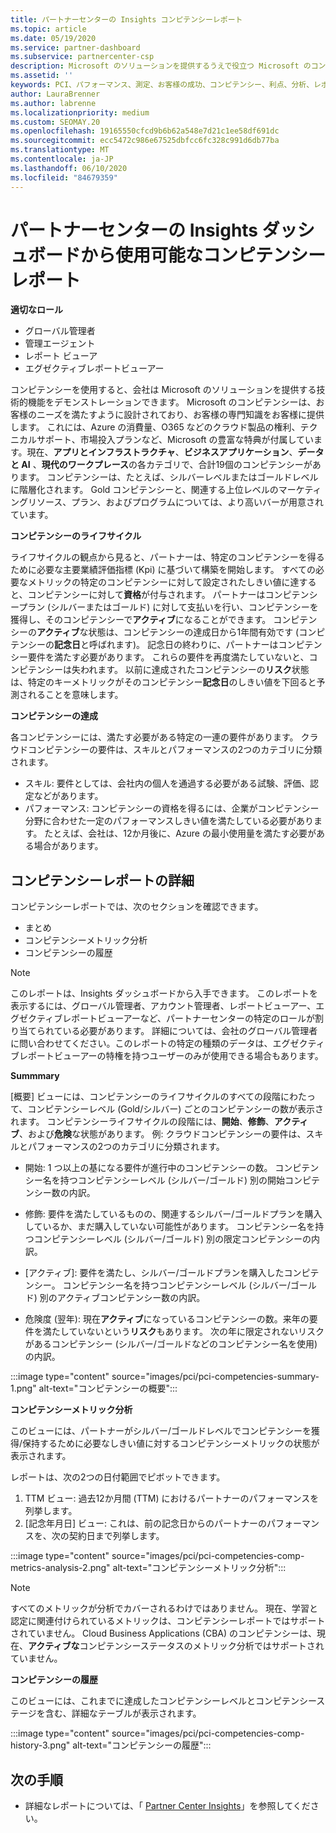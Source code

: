 ```yaml
---
title: パートナーセンターの Insights コンピテンシーレポート
ms.topic: article
ms.date: 05/19/2020
ms.service: partner-dashboard
ms.subservice: partnercenter-csp
description: Microsoft のソリューションを提供するうえで役立つ Microsoft のコンピテンシー、コンピテンシーレベル、およびプランに関して、お客様が何をしているかをご確認ください。
ms.assetid: ''
keywords: PCI、パフォーマンス、測定、お客様の成功、コンピテンシー、利点、分析、レポート
author: LauraBrenner
ms.author: labrenne
ms.localizationpriority: medium
ms.custom: SEOMAY.20
ms.openlocfilehash: 19165550cfcd9b6b62a548e7d21c1ee58df691dc
ms.sourcegitcommit: ecc5472c986e67525dbfcc6fc328c991d6db77ba
ms.translationtype: MT
ms.contentlocale: ja-JP
ms.lasthandoff: 06/10/2020
ms.locfileid: "84679359"
---
```

# <a name="competencies-report-available-from-the-partner-center-insights-dashboard"></a>パートナーセンターの Insights ダッシュボードから使用可能なコンピテンシーレポート

**適切なロール**
- グローバル管理者
- 管理エージェント
- レポート ビューア
- エグゼクティブレポートビューアー

コンピテンシーを使用すると、会社は Microsoft のソリューションを提供する技術的機能をデモンストレーションできます。 Microsoft のコンピテンシーは、お客様のニーズを満たすように設計されており、お客様の専門知識をお客様に提供します。 これには、Azure の消費量、O365 などのクラウド製品の権利、テクニカルサポート、市場投入プランなど、Microsoft の豊富な特典が付属しています。現在、**アプリとインフラストラクチャ**、**ビジネスアプリケーション**、**データと AI** 、**現代のワークプレース**の各カテゴリで、合計19個のコンピテンシーがあります。 コンピテンシーは、たとえば、シルバーレベルまたはゴールドレベルに階層化されます。 Gold コンピテンシーと、関連する上位レベルのマーケティングリソース、プラン、およびプログラムについては、より高いバーが用意されています。  

**コンピテンシーのライフサイクル**

ライフサイクルの観点から見ると、パートナーは、特定のコンピテンシーを得るために必要な主要業績評価指標 (Kpi) に基づいて構築を開始します。 すべての必要なメトリックの特定のコンピテンシーに対して設定されたしきい値に達すると、コンピテンシーに対して**資格**が付与されます。 パートナーはコンピテンシープラン (シルバーまたはゴールド) に対して支払いを行い、コンピテンシーを獲得し、そのコンピテンシーで**アクティブ**になることができます。 コンピテンシーの**アクティブ**な状態は、コンピテンシーの達成日から1年間有効です (コンピテンシーの**記念日**と呼ばれます)。 記念日の終わりに、パートナーはコンピテンシー要件を満たす必要があります。 これらの要件を再度満たしていないと、コンピテンシーは失われます。 以前に達成されたコンピテンシーの**リスク**状態は、特定のキーメトリックがそのコンピテンシー**記念日**のしきい値を下回ると予測されることを意味します。

**コンピテンシーの達成**

各コンピテンシーには、満たす必要がある特定の一連の要件があります。 クラウドコンピテンシーの要件は、スキルとパフォーマンスの2つのカテゴリに分類されます。

- スキル: 要件としては、会社内の個人を通過する必要がある試験、評価、認定などがあります。
- パフォーマンス: コンピテンシーの資格を得るには、企業がコンピテンシー分野に合わせた一定のパフォーマンスしきい値を満たしている必要があります。 たとえば、会社は、12か月後に、Azure の最小使用量を満たす必要がある場合があります。

## <a name="competencies-report-details"></a>コンピテンシーレポートの詳細

コンピテンシーレポートでは、次のセクションを確認できます。

- まとめ
- コンピテンシーメトリック分析
- コンピテンシーの履歴

 > [!NOTE]
 > このレポートは、Insights ダッシュボードから入手できます。 このレポートを表示するには、グローバル管理者、アカウント管理者、レポートビューアー、エグゼクティブレポートビューアーなど、パートナーセンターの特定のロールが割り当てられている必要があります。 詳細については、会社のグローバル管理者に問い合わせてください。このレポートの特定の種類のデータは、エグゼクティブレポートビューアーの特権を持つユーザーのみが使用できる場合もあります。

**Summmary**

[概要] ビューには、コンピテンシーのライフサイクルのすべての段階にわたって、コンピテンシーレベル (Gold/シルバー) ごとのコンピテンシーの数が表示されます。 コンピテンシーライフサイクルの段階には、**開始**、**修飾**、**アクティブ**、および**危険**な状態があります。 例: クラウドコンピテンシーの要件は、スキルとパフォーマンスの2つのカテゴリに分類されます。

- 開始: 1 つ以上の基になる要件が進行中のコンピテンシーの数。
コンピテンシー名を持つコンピテンシーレベル (シルバー/ゴールド) 別の開始コンピテンシー数の内訳。

- 修飾: 要件を満たしているものの、関連するシルバー/ゴールドプランを購入しているか、まだ購入していない可能性があります。 コンピテンシー名を持つコンピテンシーレベル (シルバー/ゴールド) 別の限定コンピテンシーの内訳。

- [アクティブ]: 要件を満たし、シルバー/ゴールドプランを購入したコンピテンシー。 コンピテンシー名を持つコンピテンシーレベル (シルバー/ゴールド) 別のアクティブコンピテンシー数の内訳。

- 危険度 (翌年): 現在**アクティブ**になっているコンピテンシーの数。来年の要件を満たしていないという**リスク**もあります。
次の年に限定されないリスクがあるコンピテンシー (シルバー/ゴールドなどのコンピテンシー名を使用) の内訳。

:::image type="content" source="images/pci/pci-competencies-summary-1.png" alt-text="コンピテンシーの概要":::

**コンピテンシーメトリック分析**

このビューには、パートナーがシルバー/ゴールドレベルでコンピテンシーを獲得/保持するために必要なしきい値に対するコンピテンシーメトリックの状態が表示されます。 

レポートは、次の2つの日付範囲でピボットできます。

1. TTM ビュー: 過去12か月間 (TTM) におけるパートナーのパフォーマンスを列挙します。
2. [記念年月日] ビュー: これは、前の記念日からのパートナーのパフォーマンスを、次の契約日まで列挙します。

:::image type="content" source="images/pci/pci-competencies-comp-metrics-analysis-2.png" alt-text="コンピテンシーメトリック分析":::

> [!NOTE]
 > すべてのメトリックが分析でカバーされるわけではありません。 現在、学習と認定に関連付けられているメトリックは、コンピテンシーレポートではサポートされていません。 Cloud Business Applications (CBA) のコンピテンシーは、現在、**アクティブな**コンピテンシーステータスのメトリック分析ではサポートされていません。

**コンピテンシーの履歴**

このビューには、これまでに達成したコンピテンシーレベルとコンピテンシーステージを含む、詳細なテーブルが表示されます。

:::image type="content" source="images/pci/pci-competencies-comp-history-3.png" alt-text="コンピテンシーの履歴":::

## <a name="next-steps"></a>次の手順

- 詳細なレポートについては、「 [Partner Center Insights](partner-center-insights.md)」を参照してください。
